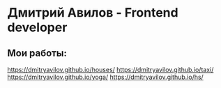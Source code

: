 # Дмитрий Авилов - Frontend developer
## Мои работы:
https://dmitryavilov.github.io/houses/
https://dmitryavilov.github.io/taxi/
https://dmitryavilov.github.io/yoga/
https://dmitryavilov.github.io/hs/
